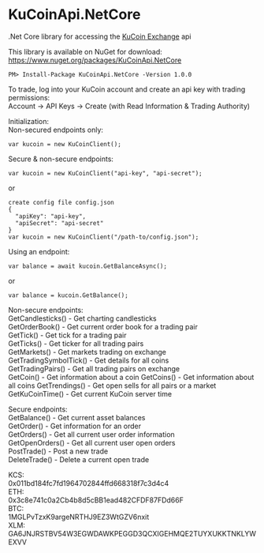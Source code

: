 # KuCoinApi.NetCore
.Net Core library for accessing the [KuCoin Exchange](https://www.kucoin.com) api  
  
This library is available on NuGet for download: https://www.nuget.org/packages/KuCoinApi.NetCore  
```
PM> Install-Package KuCoinApi.NetCore -Version 1.0.0
```

  
To trade, log into your KuCoin account and create an api key with trading permissions:  
Account -> API Keys -> Create (with Read Information & Trading Authority)  
  
Initialization:  
Non-secured endpoints only:  
```
var kucoin = new KuCoinClient();
```  
  
Secure & non-secure endpoints:  
```
var kucoin = new KuCoinClient("api-key", "api-secret");
```  
or
```
create config file config.json
{
  "apiKey": "api-key",
  "apiSecret": "api-secret"
}
var kucoin = new KuCoinClient("/path-to/config.json");
```

Using an endpoint:  
```  
var balance = await kucoin.GetBalanceAsync();
```  
or  
```
var balance = kucoin.GetBalance();
```

Non-secure endpoints:  
GetCandlesticks() - Get charting candlesticks  
GetOrderBook() - Get current order book for a trading pair  
GetTick() - Get tick for a trading pair  
GetTicks() - Get ticker for all trading pairs  
GetMarkets() - Get markets trading on exchange  
GetTradingSymbolTick() - Get details for all coins  
GetTradingPairs() - Get all trading pairs on exchange  
GetCoin() - Get information about a coin
GetCoins() - Get information about all coins
GetTrendings() - Get open sells for all pairs or a market  
GetKuCoinTime() - Get current KuCoin server time  

Secure endpoints:  
GetBalance() - Get current asset balances  
GetOrder() - Get information for an order  
GetOrders() - Get all current user order information  
GetOpenOrders() - Get all current user open orders   
PostTrade() - Post a new trade  
DeleteTrade() - Delete a current open trade  

KCS:  
0x011bd184fc7fd1964702844ffd668318f7c3d4c4  
ETH:  
0x3c8e741c0a2Cb4b8d5cBB1ead482CFDF87FDd66F  
BTC:  
1MGLPvTzxK9argeNRTHJ9EZ3WtGZV6nxit  
XLM:  
GA6JNJRSTBV54W3EGWDAWKPEGGD3QCXIGEHMQE2TUYXUKKTNKLYWEXVV  
